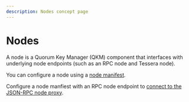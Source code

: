 ```yaml
---
description: Nodes concept page
---
```


# Nodes

A node is a Quorum Key Manager (QKM) component that interfaces with underlying node endpoints (such as an RPC node and Tessera node).

You can configure a node using a [node manifest](../HowTo/Use-Manifest-File.md#node-manifest).

Configure a node manfiest with an RPC node endpoint to [connect to the JSON-RPC node proxy](../Tutorials/JsonRPCProxy.md).
